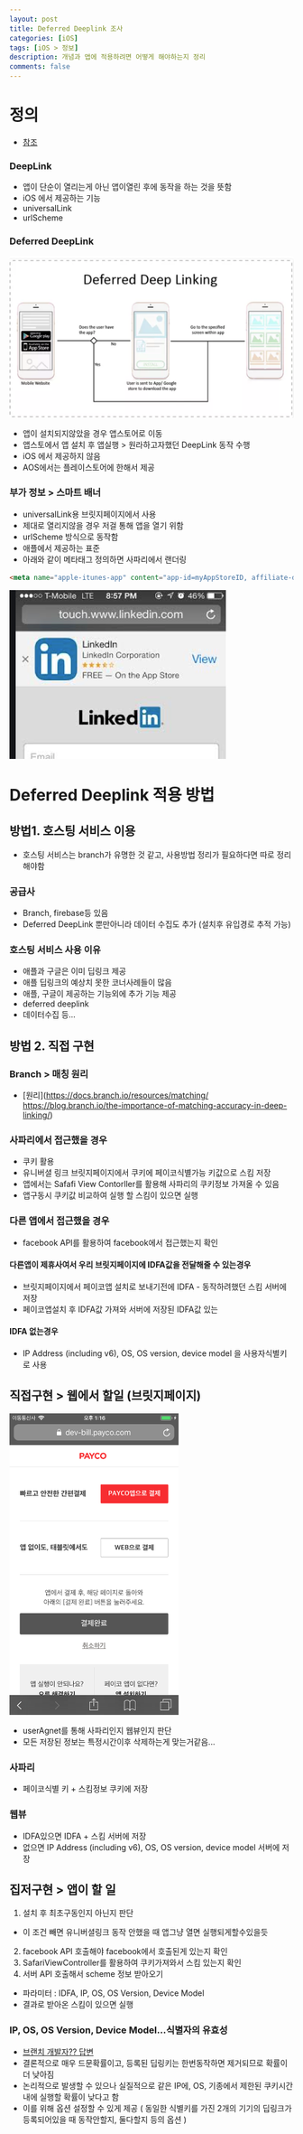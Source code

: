 ```yaml
---
layout: post
title: Deferred Deeplink 조사
categories: [iOS]
tags: [iOS > 정보]
description: 개념과 앱에 적용하려면 어떻게 해야하는지 정리
comments: false
---
```


# 정의

- [참조](http://blogs.innovationm.com/deferred-deep-linking-in-ios-with-universal-link/)


### DeepLink

- 앱이 단순이 열리는게 아닌 앱이열린 후에 동작을 하는 것을 뜻함
- iOS 에서 제공하는 기능
-  universalLink
-  urlScheme


### Deferred DeepLink

<img src="/assets/media/iOS/deferredDeepLink1.png">

- 앱이 설치되지않았을 경우 앱스토어로 이동
- 앱스토에서 앱 설치 후 앱실행 > 원라하고자했던 DeepLink 동작 수행
- iOS 에서 제공하지 않음
- AOS에서는 플레이스토어에 한해서 제공

### 부가 정보 > 스마트 배너

- universalLink용 브릿지페이지에서 사용
- 제대로 열리지않을 경우 저걸 통해 앱을 열기 위함 
- urlScheme 방식으로 동작함
- 애플에서 제공하는 표준
- 아래와 같이 메타태그 정의하면 사파리에서 랜더링

``` html
<meta name="apple-itunes-app" content="app-id=myAppStoreID, affiliate-data=myAffiliateData, app-argument=myURL">
```
<img src="/assets/media/iOS/deferredDeepLink2.png">


# Deferred Deeplink  적용 방법


## 방법1. 호스팅 서비스 이용

- 호스팅 서비스는 branch가 유명한 것 같고, 사용방법 정리가 필요하다면 따로 정리해야함

### 공급사

- Branch, firebase등 있음
- Deferred DeepLink 뿐만아니라 데이터 수집도 추가   (설치후 유입경로 추적 가능)


### 호스팅 서비스 사용 이유

- 애플과 구글은 이미 딥링크 제공
- 애플 딥링크의 예상치 못한 코너사례들이 많음
- 애플, 구글이 제공하는 기능외에 추가 기능 제공
- deferred deeplink
- 데이터수집 등...


## 방법 2. 직접 구현 


### Branch > 매칭 원리

- [원리](https://docs.branch.io/resources/matching/
https://blog.branch.io/the-importance-of-matching-accuracy-in-deep-linking/)

### 사파리에서 접근했을 경우

- 쿠키 활용
- 유니버셜 링크 브릿지페이지에서 쿠키에 페이코식별가능 키값으로 스킴 저장
- 앱에서는 Safafi View Contorller를 활용해 사파리의 쿠키정보 가져올 수 있음
- 앱구동시 쿠키값 비교하여 실행 할 스킴이 있으면 실행

### 다른 앱에서 접근했을 경우

- facebook API를 활용하여 facebook에서 접근했는지 확인


#### 다른앱이 제휴사여서 우리 브릿지페이지에 IDFA값을 전달해줄 수 있는경우

- 브릿지페이지에서 페이코앱 설치로 보내기전에 IDFA - 동작하려했던 스킴 서버에 저장
- 페이코앱설치 후 IDFA값 가져와 서버에 저장된 IDFA값 있는

#### IDFA 없는경우

- IP Address (including v6), OS, OS version, device model 을 사용자식별키로 사용



## 직접구현 > 웹에서 할일 (브릿지페이지)

<img src="/assets/media/iOS/deferredDeepLink3.png" width='300'>

- userAgnet를 통해 사파리인지 웹뷰인지 판단
- 모든 저장된 정보는 특정시간이후 삭제하는게 맞는거같음...

### 사파리

- 페이코식별 키 + 스킴정보 쿠키에 저장

### 웹뷰

- IDFA있으면  IDFA + 스킴 서버에 저장
- 없으면 IP Address (including v6), OS, OS version, device model  서버에 저장


## 집저구현 > 앱이 할 일


1. 설치 후 최초구동인지 아닌지 판단
- 이 조건 빼면 유니버셜링크 동작 안했을 때 앱그냥 열면 실행되게할수있을듯
2. facebook API 호출해야 facebook에서 호출된게 있는지 확인
3. SafariViewController를 활용하여 쿠키가져와서 스킴 있는지 확인
4. 서버 API 호출해서 scheme 정보 받아오기  
- 파라미터 : IDFA, IP, OS, OS Version, Device Model
- 결과로 받아온 스킴이 있으면 실행

### IP, OS, OS Version, Device Model...식별자의 유효성

- [브랜치 개발자?? 답변](https://stackoverflow.com/questions/28686508/how-does-branch-io-handle-situations-where-multiple-devices-may-have-the-same-fi)
- 결론적으로 매우 드문확률이고, 등록된 딥링키는 한번동작하면 제거되므로 확률이 더 낮아짐
- 논리적으로 발생할 수 있으나 실질적으로 같은 IP에, OS, 기종에서 제한된 쿠키시간내에 실행할 확률이 낮다고 함
- 이를 위해 옵션 설정할 수 있게 제공 ( 동일한 식별키를 가진 2개의 기기의 딥링크가 등록되어있을 때 동작안할지, 둘다할지 등의 옵션 )

